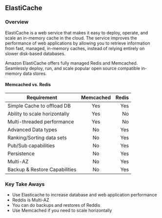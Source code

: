 ## ElastiCache

### Overview
ElastiCache is a web service that makes it easy to deploy, operate, and scale an in-memory cache in the cloud. The service improves the performance of web applications by allowing you to retrieve information from fast, managed, in-memory caches, instead of relying entirely on slower disk-based databases.

Amazon ElastiCache offers fully managed Redis and Memcached. Seamlessly deploy, run, and scale popular open source compatible in-memory data stores. 

#### Memcached vs. Redis


| Requirement | Memcached | Redis  |
| --- |:---------------:| ---------------------------------:|
| Simple Cache to offload DB       |  Yes  | Yes  |
| Ability to scale horizontally       |  Yes  |  No  |
| Multi-threaded performance      |  Yes  |  No  |
| Advanced Data types                 |  No   |  Yes |
| Ranking/Sorting data sets          |  No   |  Yes |
| Pub/Sub capabilities                   |  No   |  Yes |
| Persistence                                 |  No   |  Yes |
| Multi-AZ                                      |  No   |  Yes |
| Backup & Restore Capabilities   |  No   |  Yes |


### Key Take Aways
- Use Elasticache to increase database and web application performance
- Reddis is Multi-AZ
- You can do backups and restores of Reddis
- Use Memcached if you need to scale horizontally
